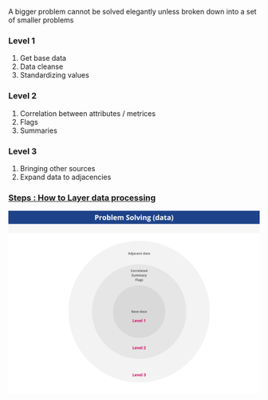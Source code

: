 A bigger problem cannot be solved elegantly unless broken down into a set of smaller problems

### Level 1
1. Get base data
2. Data cleanse
3. Standardizing values

### Level 2
1. Correlation between attributes / metrices
2. Flags
3. Summaries

### Level 3
1. Bringing other sources
2. Expand data to adjacencies 


### [Steps : How to Layer data processing ](/adhocAnalysisRequest.sql)
![ProblemSolvingData](/images/ProblemSolvingData.jpg)
